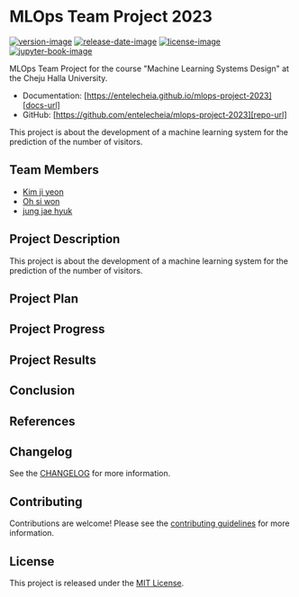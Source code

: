 # MLOps Team Project 2023


[![version-image]][release-url]
[![release-date-image]][release-url]
[![license-image]][license-url]
[![jupyter-book-image]][docs-url]

<!-- Links: -->
[pypi-image]: https://img.shields.io/pypi/v/mlops-project-2023
[license-image]: https://img.shields.io/github/license/entelecheia/mlops-project-2023
[license-url]: https://github.com/entelecheia/mlops-project-2023/blob/main/LICENSE
[version-image]: https://img.shields.io/github/v/release/entelecheia/mlops-project-2023?sort=semver
[release-date-image]: https://img.shields.io/github/release-date/entelecheia/mlops-project-2023
[release-url]: https://github.com/entelecheia/mlops-project-2023/releases
[jupyter-book-image]: https://jupyterbook.org/en/stable/_images/badge.svg

[repo-url]: https://github.com/entelecheia/mlops-project-2023
[pypi-url]: https://pypi.org/project/mlops-project-2023
[docs-url]: https://entelecheia.github.io/mlops-project-2023
[changelog]: https://github.com/entelecheia/mlops-project-2023/blob/main/CHANGELOG.md
[contributing guidelines]: https://github.com/entelecheia/mlops-project-2023/blob/main/CONTRIBUTING.md
<!-- Links: -->

MLOps Team Project for the course "Machine Learning Systems Design" at the Cheju Halla University.

- Documentation: [https://entelecheia.github.io/mlops-project-2023][docs-url]
- GitHub: [https://github.com/entelecheia/mlops-project-2023][repo-url]


This project is about the development of a machine learning system for the prediction of the number of visitors.

## Team Members

- [Kim ji yeon](https://github.com/202021013)
- [Oh si won](https://github.com/siwon12)
- [jung jae hyuk](https://github.com/locle0324)

## Project Description

This project is about the development of a machine learning system for the prediction of the number of visitors.

## Project Plan

## Project Progress

## Project Results

## Conclusion

## References

## Changelog

See the [CHANGELOG] for more information.

## Contributing

Contributions are welcome! Please see the [contributing guidelines] for more information.

## License

This project is released under the [MIT License][license-url].
